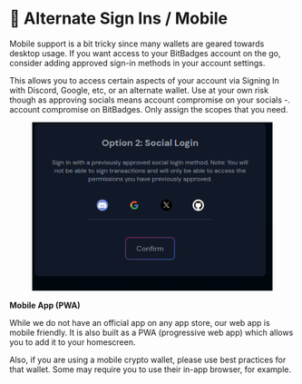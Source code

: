 # 📱 Alternate Sign Ins / Mobile

Mobile support is a bit tricky since many wallets are geared towards desktop usage. If you want access to your BitBadges account on the go, consider adding approved sign-in methods in your account settings.&#x20;

This allows you to access certain aspects of your account via Signing In with Discord, Google, etc, or an alternate wallet. Use at your own risk though as approving socials means account compromise on your socials -. account compromise on BitBadges. Only assign the scopes that you need.

<figure><img src="../../.gitbook/assets/image (158).png" alt=""><figcaption></figcaption></figure>

**Mobile App (PWA)**

While we do not have an official app on any app store, our web app is mobile friendly. It is also built as a PWA (progressive web app) which allows you to add it to your homescreen.&#x20;

Also, if you are using a mobile crypto wallet, please use best practices for that wallet. Some may require you to use their in-app browser, for example.
